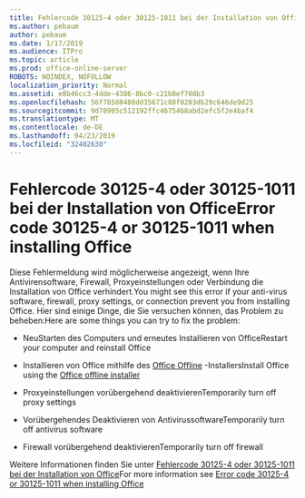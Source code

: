 ```yaml
---
title: Fehlercode 30125-4 oder 30125-1011 bei der Installation von Office
ms.author: pebaum
author: pebaum
ms.date: 1/17/2019
ms.audience: ITPro
ms.topic: article
ms.prod: office-online-server
ROBOTS: NOINDEX, NOFOLLOW
localization_priority: Normal
ms.assetid: e8b46cc3-4dde-4386-8bc0-c21b0ef708b3
ms.openlocfilehash: 56f78580480dd35671c88f0203db29c646de9d25
ms.sourcegitcommit: 9d78905c512192ffc4675468abd2efc5f2e4baf4
ms.translationtype: MT
ms.contentlocale: de-DE
ms.lasthandoff: 04/23/2019
ms.locfileid: "32402630"
---
```

# <a name="error-code-30125-4-or-30125-1011-when-installing-office"></a><span data-ttu-id="cd5cf-102">Fehlercode 30125-4 oder 30125-1011 bei der Installation von Office</span><span class="sxs-lookup"><span data-stu-id="cd5cf-102">Error code 30125-4 or 30125-1011 when installing Office</span></span>

<span data-ttu-id="cd5cf-103">Diese Fehlermeldung wird möglicherweise angezeigt, wenn Ihre Antivirensoftware, Firewall, Proxyeinstellungen oder Verbindung die Installation von Office verhindert.</span><span class="sxs-lookup"><span data-stu-id="cd5cf-103">You might see this error if your anti-virus software, firewall, proxy settings, or connection prevent you from installing Office.</span></span> <span data-ttu-id="cd5cf-104">Hier sind einige Dinge, die Sie versuchen können, das Problem zu beheben:</span><span class="sxs-lookup"><span data-stu-id="cd5cf-104">Here are some things you can try to fix the problem:</span></span>
  
- <span data-ttu-id="cd5cf-105">NeuStarten des Computers und erneutes Installieren von Office</span><span class="sxs-lookup"><span data-stu-id="cd5cf-105">Restart your computer and reinstall Office</span></span>
    
- <span data-ttu-id="cd5cf-106">Installieren von Office mithilfe des [Office Offline](https://support.office.com/article/f0a85fe7-118f-41cb-a791-d59cef96ad1c?wt.mc_id=Alchemy_ClientDIA) -Installers</span><span class="sxs-lookup"><span data-stu-id="cd5cf-106">Install Office using the [Office offline installer](https://support.office.com/article/f0a85fe7-118f-41cb-a791-d59cef96ad1c?wt.mc_id=Alchemy_ClientDIA)</span></span>
    
- <span data-ttu-id="cd5cf-107">Proxyeinstellungen vorübergehend deaktivieren</span><span class="sxs-lookup"><span data-stu-id="cd5cf-107">Temporarily turn off proxy settings</span></span>
    
- <span data-ttu-id="cd5cf-108">Vorübergehendes Deaktivieren von Antivirussoftware</span><span class="sxs-lookup"><span data-stu-id="cd5cf-108">Temporarily turn off antivirus software</span></span>
    
- <span data-ttu-id="cd5cf-109">Firewall vorübergehend deaktivieren</span><span class="sxs-lookup"><span data-stu-id="cd5cf-109">Temporarily turn off firewall</span></span>
    
<span data-ttu-id="cd5cf-110">Weitere Informationen finden Sie unter [Fehlercode 30125-4 oder 30125-1011 bei der Installation von Office](https://support.office.com/article/7bfabec6-76be-4cde-880e-819a9c569612?wt.mc_id=Alchemy_ClientDIA)</span><span class="sxs-lookup"><span data-stu-id="cd5cf-110">For more information see [Error code 30125-4 or 30125-1011 when installing Office](https://support.office.com/article/7bfabec6-76be-4cde-880e-819a9c569612?wt.mc_id=Alchemy_ClientDIA)</span></span>
  

